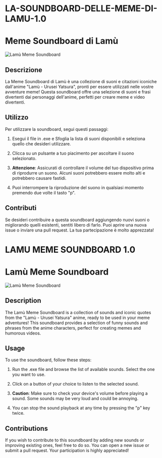 # LA-SOUNDBOARD-DELLE-MEME-DI-LAMU-1.0

# Meme Soundboard di Lamù

![Lamù Meme Soundboard](link-all-immagine)

## Descrizione
La Meme Soundboard di Lamù è una collezione di suoni e citazioni iconiche dall'anime "Lamù - Urusei Yatsura", pronti per essere utilizzati nelle vostre avventure meme! Questa soundboard offre una selezione di suoni e frasi divertenti dai personaggi dell'anime, perfetti per creare meme e video divertenti.

## Utilizzo
Per utilizzare la soundboard, segui questi passaggi:


1. Esegui il file in .exe e Sfoglia la lista di suoni disponibili e seleziona quello che desideri utilizzare.

3. Clicca su un pulsante a tuo piacimento per ascoltare il suono selezionato.

4. **Attenzione**: Assicurati di controllare il volume del tuo dispositivo prima di riprodurre un suono. Alcuni suoni potrebbero essere molto alti e potrebbero causare fastidi.

5. Puoi interrompere la riproduzione del suono in qualsiasi momento premendo due volte il tasto "p".

## Contributi
Se desideri contribuire a questa soundboard aggiungendo nuovi suoni o migliorando quelli esistenti, sentiti libero di farlo. Puoi aprire una nuova issue o inviare una pull request. La tua partecipazione è molto apprezzata!


# LAMU MEME SOUNDBOARD 1.0

# Lamù Meme Soundboard

![Lamù Meme Soundboard](image-link)

## Description
The Lamù Meme Soundboard is a collection of sounds and iconic quotes from the "Lamù - Urusei Yatsura" anime, ready to be used in your meme adventures! This soundboard provides a selection of funny sounds and phrases from the anime characters, perfect for creating memes and humorous videos.

## Usage
To use the soundboard, follow these steps:

1. Run the .exe file and browse the list of available sounds. Select the one you want to use.

2. Click on a button of your choice to listen to the selected sound.

3. **Caution**: Make sure to check your device's volume before playing a sound. Some sounds may be very loud and could be annoying.

4. You can stop the sound playback at any time by pressing the "p" key twice.

## Contributions
If you wish to contribute to this soundboard by adding new sounds or improving existing ones, feel free to do so. You can open a new issue or submit a pull request. Your participation is highly appreciated!

